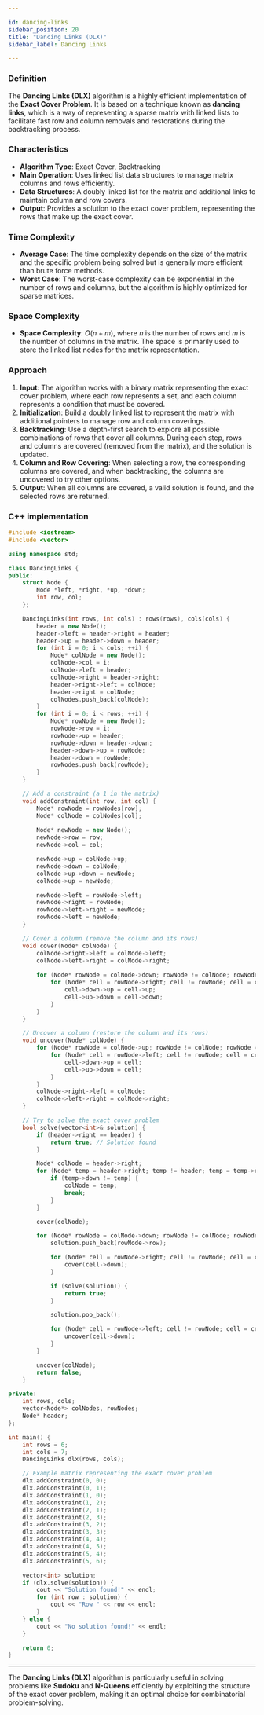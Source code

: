 ```yaml
---

id: dancing-links  
sidebar_position: 20  
title: "Dancing Links (DLX)"  
sidebar_label: Dancing Links  

---
```


### Definition

The **Dancing Links (DLX)** algorithm is a highly efficient implementation of the **Exact Cover Problem**. It is based on a technique known as **dancing links**, which is a way of representing a sparse matrix with linked lists to facilitate fast row and column removals and restorations during the backtracking process.

### Characteristics

- **Algorithm Type**: Exact Cover, Backtracking
- **Main Operation**: Uses linked list data structures to manage matrix columns and rows efficiently.
- **Data Structures**: A doubly linked list for the matrix and additional links to maintain column and row covers.
- **Output**: Provides a solution to the exact cover problem, representing the rows that make up the exact cover.

### Time Complexity

- **Average Case**: The time complexity depends on the size of the matrix and the specific problem being solved but is generally more efficient than brute force methods.
- **Worst Case**: The worst-case complexity can be exponential in the number of rows and columns, but the algorithm is highly optimized for sparse matrices.

### Space Complexity

- **Space Complexity**: $O(n + m)$, where $n$ is the number of rows and $m$ is the number of columns in the matrix. The space is primarily used to store the linked list nodes for the matrix representation.


### Approach

1. **Input**: The algorithm works with a binary matrix representing the exact cover problem, where each row represents a set, and each column represents a condition that must be covered.
2. **Initialization**: Build a doubly linked list to represent the matrix with additional pointers to manage row and column coverings.
3. **Backtracking**: Use a depth-first search to explore all possible combinations of rows that cover all columns. During each step, rows and columns are covered (removed from the matrix), and the solution is updated.
4. **Column and Row Covering**: When selecting a row, the corresponding columns are covered, and when backtracking, the columns are uncovered to try other options.
5. **Output**: When all columns are covered, a valid solution is found, and the selected rows are returned.

### C++ implementation

```cpp
#include <iostream>
#include <vector>

using namespace std;

class DancingLinks {
public:
    struct Node {
        Node *left, *right, *up, *down;
        int row, col;
    };

    DancingLinks(int rows, int cols) : rows(rows), cols(cols) {
        header = new Node();
        header->left = header->right = header;
        header->up = header->down = header;
        for (int i = 0; i < cols; ++i) {
            Node* colNode = new Node();
            colNode->col = i;
            colNode->left = header;
            colNode->right = header->right;
            header->right->left = colNode;
            header->right = colNode;
            colNodes.push_back(colNode);
        }
        for (int i = 0; i < rows; ++i) {
            Node* rowNode = new Node();
            rowNode->row = i;
            rowNode->up = header;
            rowNode->down = header->down;
            header->down->up = rowNode;
            header->down = rowNode;
            rowNodes.push_back(rowNode);
        }
    }

    // Add a constraint (a 1 in the matrix)
    void addConstraint(int row, int col) {
        Node* rowNode = rowNodes[row];
        Node* colNode = colNodes[col];
        
        Node* newNode = new Node();
        newNode->row = row;
        newNode->col = col;

        newNode->up = colNode->up;
        newNode->down = colNode;
        colNode->up->down = newNode;
        colNode->up = newNode;

        newNode->left = rowNode->left;
        newNode->right = rowNode;
        rowNode->left->right = newNode;
        rowNode->left = newNode;
    }

    // Cover a column (remove the column and its rows)
    void cover(Node* colNode) {
        colNode->right->left = colNode->left;
        colNode->left->right = colNode->right;
        
        for (Node* rowNode = colNode->down; rowNode != colNode; rowNode = rowNode->down) {
            for (Node* cell = rowNode->right; cell != rowNode; cell = cell->right) {
                cell->down->up = cell->up;
                cell->up->down = cell->down;
            }
        }
    }

    // Uncover a column (restore the column and its rows)
    void uncover(Node* colNode) {
        for (Node* rowNode = colNode->up; rowNode != colNode; rowNode = rowNode->up) {
            for (Node* cell = rowNode->left; cell != rowNode; cell = cell->left) {
                cell->down->up = cell;
                cell->up->down = cell;
            }
        }
        colNode->right->left = colNode;
        colNode->left->right = colNode->right;
    }

    // Try to solve the exact cover problem
    bool solve(vector<int>& solution) {
        if (header->right == header) {
            return true; // Solution found
        }

        Node* colNode = header->right;
        for (Node* temp = header->right; temp != header; temp = temp->right) {
            if (temp->down != temp) {
                colNode = temp;
                break;
            }
        }

        cover(colNode);

        for (Node* rowNode = colNode->down; rowNode != colNode; rowNode = rowNode->down) {
            solution.push_back(rowNode->row);

            for (Node* cell = rowNode->right; cell != rowNode; cell = cell->right) {
                cover(cell->down);
            }

            if (solve(solution)) {
                return true;
            }

            solution.pop_back();

            for (Node* cell = rowNode->left; cell != rowNode; cell = cell->left) {
                uncover(cell->down);
            }
        }

        uncover(colNode);
        return false;
    }

private:
    int rows, cols;
    vector<Node*> colNodes, rowNodes;
    Node* header;
};

int main() {
    int rows = 6;
    int cols = 7;
    DancingLinks dlx(rows, cols);

    // Example matrix representing the exact cover problem
    dlx.addConstraint(0, 0);
    dlx.addConstraint(0, 1);
    dlx.addConstraint(1, 0);
    dlx.addConstraint(1, 2);
    dlx.addConstraint(2, 1);
    dlx.addConstraint(2, 3);
    dlx.addConstraint(3, 2);
    dlx.addConstraint(3, 3);
    dlx.addConstraint(4, 4);
    dlx.addConstraint(4, 5);
    dlx.addConstraint(5, 4);
    dlx.addConstraint(5, 6);

    vector<int> solution;
    if (dlx.solve(solution)) {
        cout << "Solution found!" << endl;
        for (int row : solution) {
            cout << "Row " << row << endl;
        }
    } else {
        cout << "No solution found!" << endl;
    }

    return 0;
}
```

---

The **Dancing Links (DLX)** algorithm is particularly useful in solving problems like **Sudoku** and **N-Queens** efficiently by exploiting the structure of the exact cover problem, making it an optimal choice for combinatorial problem-solving.
